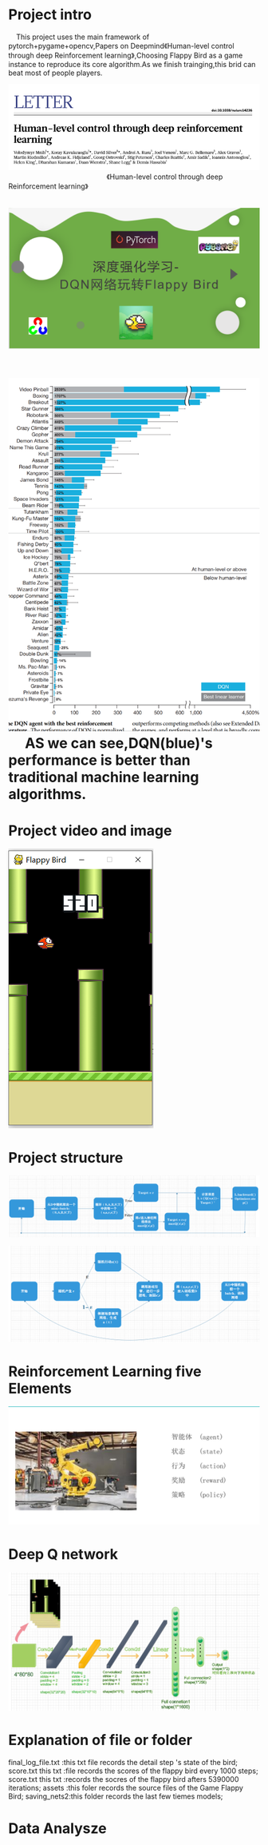 # Project intro

&nbsp;&nbsp;&nbsp;&nbsp;This project uses the main framework of pytorch+pygame+opencv,Papers on Deepmind《Human-level control through deep Reinforcement learning》,Choosing Flappy Bird as a game instance to reproduce its core algorithm.As we finish trainging,this brid can beat most of people players.

![Human-level control through deep Reinforcement learning](https://github.com/superzhaoyang/img_storage/blob/master/FlappyBird/%E6%89%B9%E6%B3%A8%202020-05-13%20194059.png)
 &nbsp;&nbsp;&nbsp;&nbsp;&nbsp;&nbsp;&nbsp;&nbsp;&nbsp;&nbsp;&nbsp;&nbsp;&nbsp;&nbsp;&nbsp;&nbsp;&nbsp;&nbsp;&nbsp;&nbsp;&nbsp;&nbsp;&nbsp;&nbsp;&nbsp;&nbsp;&nbsp;&nbsp;&nbsp;&nbsp;&nbsp;&nbsp;&nbsp;&nbsp;&nbsp;&nbsp;&nbsp;&nbsp;&nbsp;&nbsp;&nbsp;&nbsp;&nbsp;&nbsp;&nbsp;&nbsp;&nbsp;&nbsp;&nbsp;&nbsp;《Human-level control through deep Reinforcement learning》
<br> <br> <br>
 ![project cover](https://github.com/superzhaoyang/img_storage/blob/master/FlappyBird/%E5%B1%8F%E5%B9%95%E6%88%AA%E5%9B%BE%202020-11-01%20221144.png)
 <br> <br> 

![DQN VS traditional machine learnign algorithms](https://github.com/superzhaoyang/img_storage/blob/master/FlappyBird/QQ%E5%9B%BE%E7%89%8720200421145125.png)
&nbsp;&nbsp;&nbsp;&nbsp;&nbsp;AS we can see,DQN(blue)'s performance is better than traditional machine learning algorithms.
=======

# Project video and image

![](https://github.com/superzhaoyang/img_storage/blob/master/FlappyBird/YMzFFf.png)

# Project structure

![net train structure](https://github.com/superzhaoyang/img_storage/blob/master/FlappyBird/%E6%89%B9%E6%B3%A8%202020-04-19%20122736.png)

![overrall structure](https://github.com/superzhaoyang/img_storage/blob/master/FlappyBird/%E6%89%B9%E6%B3%A8%202020-04-19%20122746.png)

# Reinforcement Learning five Elements

![](https://github.com/superzhaoyang/img_storage/blob/master/FlappyBird/%E6%89%B9%E6%B3%A8%202020-05-12%20222447.png)

# Deep Q network

![](https://github.com/superzhaoyang/img_storage/blob/master/FlappyBird/new2.png)

# Explanation of file or folder
final_log_file.txt :this txt file records the detail step 's state of the bird;
score.txt this txt :file records the scores of the flappy bird every 1000 steps;
score.txt this txt :records the socres of the flappy bird afters 5390000 iterations;
assets :this foler records the source files of the Game Flappy Bird;
saving_nets2:this folder records the last few tiemes models;
# Data Analysze

